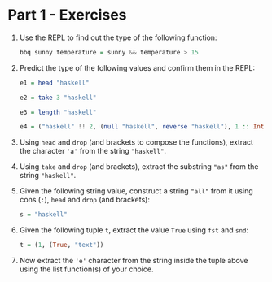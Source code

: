 
# Part 1 - Exercises

1. Use the REPL to find out the type of the following function:

   ```haskell
   bbq sunny temperature = sunny && temperature > 15
   ```

1. Predict the type of the following values and confirm them in the REPL:

   ```haskell
   e1 = head "haskell"

   e2 = take 3 "haskell"

   e3 = length "haskell"

   e4 = ("haskell" !! 2, (null "haskell", reverse "haskell"), 1 :: Int)
   ```

1. Using `head` and `drop` (and brackets to compose the functions), extract the
   character `'a'` from the string `"haskell"`.

1. Using `take` and `drop` (and brackets), extract the substring `"as"` from the
   string `"haskell"`.

1. Given the following string value, construct a string `"all"` from it using
   cons (`:`), `head` and `drop` (and brackets):

   ```haskell
   s = "haskell"
   ```

1. Given the following tuple `t`, extract the value `True` using `fst` and `snd`:

   ```haskell
   t = (1, (True, "text"))
   ```

1. Now extract the `'e'` character from the string inside the tuple above using
   the list function(s) of your choice.
